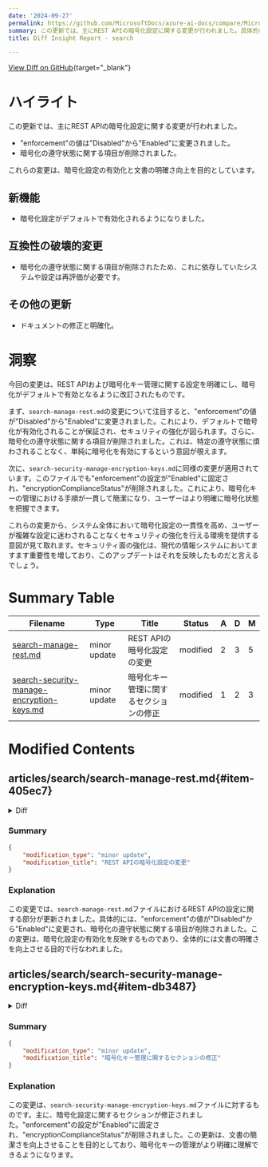 ```yaml
---
date: '2024-09-27'
permalink: https://github.com/MicrosoftDocs/azure-ai-docs/compare/MicrosoftDocs:5e7dab7...MicrosoftDocs:552467e
summary: この更新では、主にREST APIの暗号化設定に関する変更が行われました。具体的には、"enforcement"の値が"Disabled"から"Enabled"に変更され、暗号化の遵守状態に関する項目が削除されました。これらの変更は、暗号化設定の有効化と文書の明確さ向上を目的としています。また、暗号化設定はデフォルトで有効化されるようになり、システムや設定の再評価が必要な互換性の破壊的変更も含まれています。全体的に、セキュリティの強化を図りつつ、ユーザーが簡潔に暗号化状態を把握できる環境を提供することが意図されています。
title: Diff Insight Report - search

---
```


[View Diff on GitHub](https://github.com/MicrosoftDocs/azure-ai-docs/compare/MicrosoftDocs:5e7dab7...MicrosoftDocs:552467e){target="_blank"}

# ハイライト
この更新では、主にREST APIの暗号化設定に関する変更が行われました。
- "enforcement"の値は"Disabled"から"Enabled"に変更されました。
- 暗号化の遵守状態に関する項目が削除されました。

これらの変更は、暗号化設定の有効化と文書の明確さ向上を目的としています。

## 新機能
- 暗号化設定がデフォルトで有効化されるようになりました。

## 互換性の破壊的変更
- 暗号化の遵守状態に関する項目が削除されたため、これに依存していたシステムや設定は再評価が必要です。

## その他の更新
- ドキュメントの修正と明確化。

# 洞察
今回の変更は、REST APIおよび暗号化キー管理に関する設定を明確にし、暗号化がデフォルトで有効となるように改訂されたものです。

まず、`search-manage-rest.md`の変更について注目すると、"enforcement"の値が"Disabled"から"Enabled"に変更されました。これにより、デフォルトで暗号化が有効化されることが保証され、セキュリティの強化が図られます。さらに、暗号化の遵守状態に関する項目が削除されました。これは、特定の遵守状態に煩わされることなく、単純に暗号化を有効にするという意図が覗えます。

次に、`search-security-manage-encryption-keys.md`に同様の変更が適用されています。このファイルでも"enforcement"の設定が"Enabled"に固定され、"encryptionComplianceStatus"が削除されました。これにより、暗号化キーの管理における手順が一貫して簡潔になり、ユーザーはより明確に暗号化状態を把握できます。

これらの変更から、システム全体において暗号化設定の一貫性を高め、ユーザーが複雑な設定に迷わされることなくセキュリティの強化を行える環境を提供する意図が見て取れます。セキュリティ面の強化は、現代の情報システムにおいてますます重要性を増しており、このアップデートはそれを反映したものだと言えるでしょう。

# Summary Table
|  Filename  | Type |    Title    | Status | A  | D  | M  |
|------------|------|-------------|--------|----|----|----|
| [search-manage-rest.md](#item-405ec7) | minor update | REST APIの暗号化設定の変更 | modified | 2 | 3 | 5 | 
| [search-security-manage-encryption-keys.md](#item-db3487) | minor update | 暗号化キー管理に関するセクションの修正 | modified | 1 | 2 | 3 | 


# Modified Contents
## articles/search/search-manage-rest.md{#item-405ec7}

<details>
<summary>Diff</summary>
````diff
@@ -221,9 +221,8 @@ PATCH https://management.azure.com/subscriptions/{{subscriptionId}}/resourcegrou
      {
         "properties": {
             "encryptionWithCmk": {
-            "enforcement": "Disabled",
-            "encryptionComplianceStatus": "Compliant"
-            },
+                "enforcement": "Enabled"
+            }
         }
     }
 ```
````
</details>

### Summary

```json
{
    "modification_type": "minor update",
    "modification_title": "REST APIの暗号化設定の変更"
}
```

### Explanation
この変更では、`search-manage-rest.md`ファイルにおけるREST APIの設定に関する部分が更新されました。具体的には、"enforcement"の値が"Disabled"から"Enabled"に変更され、暗号化の遵守状態に関する項目が削除されました。この変更は、暗号化設定の有効化を反映するものであり、全体的には文書の明確さを向上させる目的で行なわれました。

## articles/search/search-security-manage-encryption-keys.md{#item-db3487}

<details>
<summary>Diff</summary>
````diff
@@ -368,8 +368,7 @@ PATCH https://management.azure.com/subscriptions/<your-subscription-Id>/resource
 {
     "properties": {
         "encryptionWithCmk": {
-            "enforcement": "Enabled",
-            "encryptionComplianceStatus": "Compliant"
+            "enforcement": "Enabled"
         }
     }
 }
````
</details>

### Summary

```json
{
    "modification_type": "minor update",
    "modification_title": "暗号化キー管理に関するセクションの修正"
}
```

### Explanation
この変更は、`search-security-manage-encryption-keys.md`ファイルに対するものです。主に、暗号化設定に関するセクションが修正されました。"enforcement"の設定が"Enabled"に固定され、"encryptionComplianceStatus"が削除されました。この更新は、文書の簡潔さを向上させることを目的としており、暗号化キーの管理がより明確に理解できるようになります。



